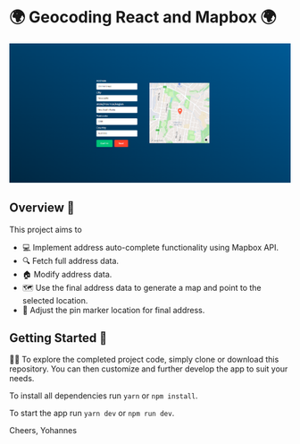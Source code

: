 # 🌍 Geocoding React and Mapbox 🌍

![Address Search App Screenshot](/src/assets/addressSearch.png)

## Overview 📜

This project aims to

- 💻 Implement address auto-complete functionality using Mapbox API.
- 🔍 Fetch full address data.
- 🏠 Modify address data.
- 🗺️ Use the final address data to generate a map and point to the selected location.
- 📌 Adjust the pin marker location for final address.

## Getting Started 🚀

👩‍💻 To explore the completed project code, simply clone or download this repository. You can then customize and further develop the app to suit your needs.

To install all dependencies run `yarn` or `npm install`.

To start the app run `yarn dev` or `npm run dev`.

Cheers,
Yohannes

